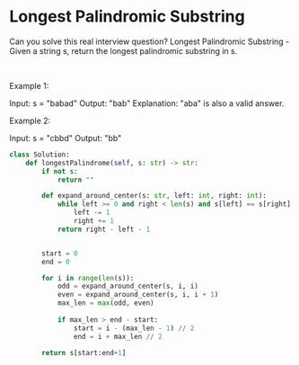 # Longest Palindromic Substring

Can you solve this real interview question? Longest Palindromic Substring - Given a string s, return the longest palindromic substring in s.

 

Example 1:


Input: s = "babad"
Output: "bab"
Explanation: "aba" is also a valid answer.


Example 2:


Input: s = "cbbd"
Output: "bb"

```py
class Solution:
    def longestPalindrome(self, s: str) -> str:
        if not s:
            return ""

        def expand_around_center(s: str, left: int, right: int):
            while left >= 0 and right < len(s) and s[left] == s[right]:
                left -= 1
                right += 1
            return right - left - 1


        start = 0
        end = 0

        for i in range(len(s)):
            odd = expand_around_center(s, i, i)
            even = expand_around_center(s, i, i + 1)
            max_len = max(odd, even)
            
            if max_len > end - start:
                start = i - (max_len - 1) // 2
                end = i + max_len // 2
        
        return s[start:end+1]
```
